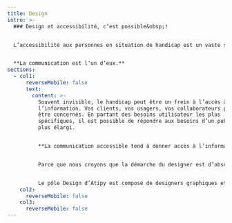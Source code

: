 ```yaml
---
title: Design
intro: >-
  ### Design et accessibilité, c’est possible&nbsp;!


  L’accessibilité aux personnes en situation de handicap est un vaste sujet qui concerne tous les domaines du quotidien&nbsp;: mobilité, santé, culture, social, éducation, logement…


  **La communication est l’un d’eux.**
sections:
  - col1:
      reverseMobile: false
      text:
        content: >-
          Souvent invisible, le handicap peut être un frein à l’accès à
          l’information. Vos clients, vos usagers, vos collaborateurs peuvent
          être concernés. En partant des besoins utilisateur les plus
          spécifiques, il est possible de répondre aux besoins d’un public cible
          plus élargi.


          **La communication accessible tend à donner accès à l’information au plus grand nombre.**


          Parce que nous croyons que la démarche du designer est d’observer, d’écouter et de proposer des idées simples et pratiques, nous travaillons en collaboration avec vous et vos utilisateurs, de façon flexible.


          Le pôle Design d’Atipy est composé de designers graphiques et signalétiques, d’UX/UI designers et d’experts de l’accessibilité capables de vous accompagner dans votre projets de communication, print ou numérique, d'[identité visuelle](https://atipy.fr/expertises/design/identite-visuelle), de [signalétique](https://atipy.fr/expertises/design/signaletique), de motion design, de [FALC](https://atipy.fr/expertises/design/falc-et-langage-clair)…
    col2:
      reverseMobile: false
    col3:
      reverseMobile: false
---
```

